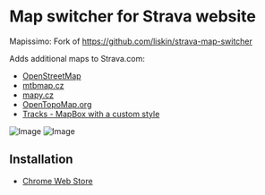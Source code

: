 # Map switcher for Strava website

Mapissimo: Fork of https://github.com/liskin/strava-map-switcher

Adds additional maps to Strava.com:

 - [OpenStreetMap](https://www.openstreetmap.org/)
 - [mtbmap.cz](http://mtbmap.cz/)
 - [mapy.cz](https://mapy.cz/)
 - [OpenTopoMap.org](https://opentopomap.org/)
 - [Tracks - MapBox with a custom style](https://mapbox.com)

 ![Image](../master/web-store/sshot.png?raw=true)
 ![Image](../master/web-store/tracks-sshot.png?raw=true)
 
## Installation

 - [Chrome Web Store](https://chrome.google.com/webstore/detail/mapissimo/pepbnlfbmhnpgaoojfoclhbkbefbnkag)
